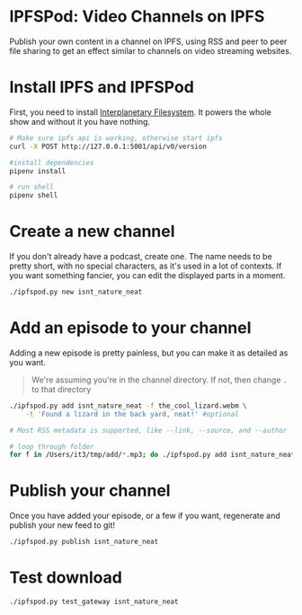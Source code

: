 # IPFSPod: Video Channels on IPFS
Publish your own content in a channel on IPFS,
using RSS and peer to peer file sharing to get an effect similar to channels
on video streaming websites.

# Install IPFS and IPFSPod
First, you need to install [Interplanetary Filesystem](ipfs.io). It powers the
whole show and without it you have nothing.

```sh
# Make sure ipfs api is working, otherwise start ipfs
curl -X POST http://127.0.0.1:5001/api/v0/version

#install dependencies
pipenv install

# run shell
pipenv shell
```

# Create a new channel
If you don't already have a podcast, create one.
The name needs to be pretty short, with no special characters, as it's used in
a lot of contexts. If you want something fancier, you can edit the displayed
parts in a moment.

```sh
./ipfspod.py new isnt_nature_neat
```

# Add an episode to your channel
Adding a new episode is pretty painless, but you can make it as detailed as you
want.

> We're assuming you're in the channel directory. If not, then change `.`
> to that directory

```sh
./ipfspod.py add isnt_nature_neat -f the_cool_lizard.webm \
    -t 'Found a lizard in the back yard, neat!' #optional

# Most RSS metadata is supported, like --link, --source, and --author

# loop through folder
for f in /Users/it3/tmp/add/*.mp3; do ./ipfspod.py add isnt_nature_neat -f $f; done
```

# Publish your channel

Once you have added your episode, or a few if you want, regenerate and publish
your new feed to git!

```sh
./ipfspod.py publish isnt_nature_neat
```
<!---
Once you have added your episode, or a few if you want, regenerate and publish
your new feed with the cloudflare API token!

```sh
CF_API_KEY=token ./ipfspod.py publish isnt_nature_neat

# You can also use -n to check the results before actually publishing
```
--->

# Test download
```
./ipfspod.py test_gateway isnt_nature_neat
```